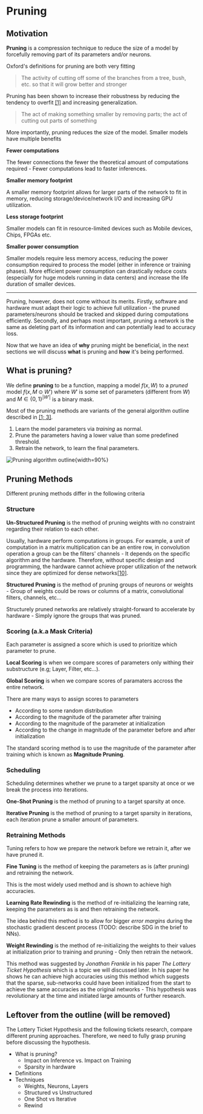 # Pruning

## Motivation

**Pruning** is a compression technique to reduce the size of a model by forcefully removing part of its parameters and/or neurons.

Oxford's definitions for pruning are both very fitting

> The activity of cutting off some of the branches from a tree, bush, etc. so that it will grow better and stronger

Pruning has been shown to increase their robustness by reducing the tendency to overfit [[1]](#ref-1) and increasing generalization.

> The act of making something smaller by removing parts; the act of cutting out parts of something

More importantly, pruning reduces the size of the model. Smaller models have multiple benefits

**Fewer computations**

The fewer connections the fewer the theoretical amount of computations required - Fewer computations lead to faster inferences.

**Smaller memory footprint**

A smaller memory footprint allows for larger parts of the network to fit in memory, reducing storage/device/network I/O and increasing GPU utilization.

**Less storage footprint**

Smaller models can fit in resource-limited devices such as Mobile devices, Chips, FPGAs etc.

**Smaller power consumption**

Smaller models require less memory access, reducing the power consumption required to process the model (either in inference or training phases). More efficient power consumption can drastically reduce costs (especially for huge models running in data centers) and increase the life duration of smaller devices.

---

Pruning, however, does not come without its merits. Firstly, software and hardware must adapt their logic to achieve full utilization - the pruned parameters/neurons should be tracked and skipped during computations efficiently. Secondly, and perhaps most important, pruning a network is the same as deleting part of its information and can potentially lead to accuracy loss. 

Now that we have an idea of **why** pruning might be beneficial, in the next sections we will discuss **what** is pruning and **how** it's being performed.

## What is pruning?

We define **pruning** to be a function, mapping a model $f(x, W)$ to a _pruned_ model $f(x, M \odot W')$ where $W'$ is some set of parameters (different from $W$) and $M \in \{0, 1\}^{|W'|}$ is a binary mask.

Most of the pruning methods are variants of the general algorithm outline described in [[1; 3]](#ref-1).

1. Learn the model parameters via _training_ as normal.
2. Prune the parameters having a lower value than some predefined threshold.
3. Retrain the network, to learn the final parameters.

![Pruning algorithm outline](assets/pruning-algorithm-outline.png){width=90%}

## Pruning Methods

Different pruning methods differ in the following criteria

### Structure

**Un-Structured Pruning** is the method of pruning weights with no constraint regarding their relation to each other.

Usually, hardware perform computations in groups. For example, a unit of computation in a matrix multiplication can be an entire row, in convolution operation a group can be the filters' channels - It depends on the specific algorithm and the hardware. Therefore, without specific design and programming, the hardware cannot achieve proper utilization of the network since they are optimized for dense networks[[10]](#ref-10).

**Structured Pruning** is the method of pruning groups of neurons or weights - Group of weights could be rows or columns of a matrix, convolutional filters, channels, etc... 

Structurely pruned networks are relatively straight-forward to accelerate by hardware - Simply ignore the groups that was pruned.

### Scoring (a.k.a Mask Criteria)

Each parameter is assigned a score which is used to prioritize which parameter to prune.

**Local Scoring** is when we compare scores of parameters only withing their substructure (e.g; Layer, Filter, etc...).

**Global Scoring** is when we compare scores of paramaters accross the entire network.

There are many ways to assign scores to parameters

- According to some random distribution
- According to the magnitude of the parameter after training
- According to the magnitude of the parameter at initialization
- According to the change in magnitude of the parameter before and after initialization

The standard scoring method is to use the magnitude of the parameter after training which is known as **Magnitude Pruning**.

### Scheduling

Scheduling determines whether we prune to a target sparsity at once or we break the process into iterations.

**One-Shot Pruning** is the method of pruning to a target sparsity at once.

**Iterative Pruning** is the method of pruning to a target sparsity in iterations, each iteration prune a smaller amount of parameters.

### Retraining Methods

Tuning refers to how we prepare the network before we retrain it, after we have pruned it. 

**Fine Tuning** is the method of keeping the parameters as is (after pruning) and retraining the network.

This is the most widely used method and is shown to achieve high accuracies.

**Learning Rate Rewinding** is the method of re-initializing the learning rate, keeping the parameters as is and then retraining the network.

The idea behind this method is to allow for bigger _error margins_ during the stochastic gradient descent process (TODO: describe SDG in the brief to NNs).

**Weight Rewinding** is the method of re-initializing the weights to their values at initialization prior to training and pruning - Only then retrain the network.

This method was suggested by *Jonathan Frankle* in his paper *The Lottery Ticket Hypothesis* which is a topic we will discussed later. In his paper he shows he can achieve high accuracies using this method which suggests that the sparse, sub-networks could have been initialized from the start to achieve the same accuracies as the original networks - This hypothesis was revolutionary at the time and initiated large amounts of further research.

## Leftover from the outline (will be removed)

The Lottery Ticket Hypothesis and the following tickets research, compare different pruning approaches. Therefore, we need to fully grasp pruning before discussing the hypothesis.

- What is pruning?
  - Impact on Inference vs. Impact on Training
  - Sparsity in hardware
- Definitions
- Techniques
  - Weights, Neurons, Layers
  - Structured vs Unstructured
  - One Shot vs Iterative
  - Rewind

